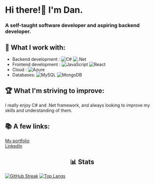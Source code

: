 # Hi there!:wave: I'm Dan.
### A self-taught software developer and aspiring backend developer.

## :construction: What I work with:

- Backend development : ![C#](https://img.shields.io/badge/c%23-%23239120.svg?style=for-the-badge&logo=c-sharp&logoColor=white)  ![.Net](https://img.shields.io/badge/.NET-5C2D91?style=for-the-badge&logo=.net&logoColor=white)
- Frontend development : ![JavaScript](https://img.shields.io/badge/javascript-%23323330.svg?style=for-the-badge&logo=javascript&logoColor=%23F7DF1E)  ![React](https://img.shields.io/badge/react-%2320232a.svg?style=for-the-badge&logo=react&logoColor=%2361DAFB)
- Cloud : ![Azure](https://img.shields.io/badge/azure-%230072C6.svg?style=for-the-badge&logo=microsoftazure&logoColor=white)
- Databases: ![MySQL](https://img.shields.io/badge/mysql-%2300f.svg?style=for-the-badge&logo=mysql&logoColor=white)  ![MongoDB](https://img.shields.io/badge/MongoDB-%234ea94b.svg?style=for-the-badge&logo=mongodb&logoColor=white)

## :trophy: What I'm striving to improve:

I really enjoy C# and .Net framework, and always looking to improve my skills and understanding of them.

## :books: A few links:

[My portfolio](https://danielkuc.com/)
<br>
[LinkedIn](https://www.linkedin.com/in/daniel-kuc-3b9486230/)

## <div align="center" >:bar_chart: Stats</div>
[![GitHub Streak](https://github-readme-streak-stats.herokuapp.com/?user=danielkuc&theme=dark)](https://git.io/streak-stats)
[![Top Langs](https://github-readme-stats.vercel.app/api/top-langs/?username=danielkuc&hide=php,blade,scss,css)](https://github.com/danielkuc/github-readme-stats)

<!---
danielkuc/danielkuc is a ✨ special ✨ repository because its `README.md` (this file) appears on your GitHub profile.
You can click the Preview link to take a look at your changes.
--->
